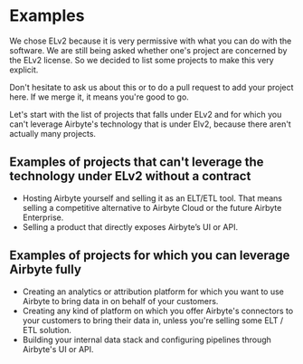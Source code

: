 # Examples

We chose ELv2 because it is very permissive with what you can do with the software.
We are still being asked whether one's project are concerned by the ELv2 license. So we decided to list some projects to make this very explicit.

Don't hesitate to ask us about this or to do a pull request to add your project here. If we merge it, it means you're good to go.

Let's start with the list of projects that falls under ELv2 and for which you can't leverage Airbyte's technology that is under Elv2, because there aren't actually many projects.

## Examples of projects that can't leverage the technology under ELv2 without a contract

- Hosting Airbyte yourself and selling it as an ELT/ETL tool. That means selling a competitive alternative to Airbyte Cloud or the future Airbyte Enterprise.
- Selling a product that directly exposes Airbyte’s UI or API.

## Examples of projects for which you can leverage Airbyte fully

- Creating an analytics or attribution platform for which you want to use Airbyte to bring data in on behalf of your customers.
- Creating any kind of platform on which you offer Airbyte's connectors to your customers to bring their data in, unless you're selling some ELT / ETL solution.
- Building your internal data stack and configuring pipelines through Airbyte's UI or API.
